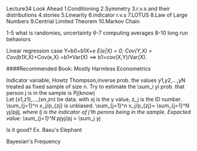 Lecture34 Look Ahead 
1.Conditioning 
2.Symmetry 
3.r.v.s and their distributions
4.stories 
5.Linearity 
6.indicator r.v.s
7.LOTUS
8.Law of Large Numbers
9.Centrial Limited Theorem
10.Markov Chain

1-5 what is randomies, uncertainty 
6-7 computing averages
8-10 long run behaviors 

Linear regression case
Y=b0+b1*X+e 
E(e|X) = 0; 
Cov(Y,X) = Cov(b1*X,X)+Cov(e,X)
		 =b1*Var(X)
==> b1=cov(X,Y)/Var(X). 

####Recommended Book: Mostly Harmless Econometrics 

Indicator variable, Howtz Thompson,inverse prob. 
the values y1,y2,...,yN treated as fixed 
sample of size n. Try to estimate the \sum_i yi 
prob. that person j is in the sample is Pj(know) 	 
Let (x1,z1),...,(xn,zn) be data. 
with xj is the y value, z_j is the ID number. 
\sum_{j=1}^n x_j/p_{zj} is unbiased. 
\sum_{j=1}^n x_j/p_{zj}= \sum_{j=1}^N yj/pj*Ij, where Ij is the indicator of j'th perons being in the sample. 
Expacted value: \sum_{j=1}^N pj*yj/pj = \sum_j yj 

Is it good? 
Ex. Basu's Elephant 

Bayesian's Frequency 

